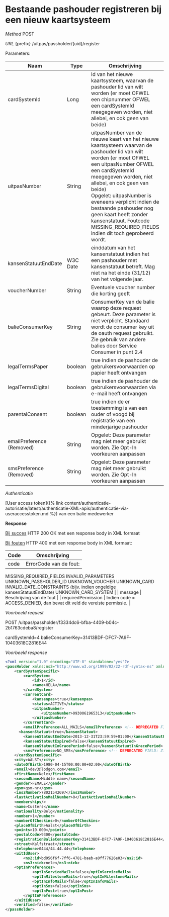 ---
---

# Bestaande pashouder registreren bij een nieuw kaartsysteem

_Method_
POST

_URL_
{prefix} /uitpas/passholder/{uid}/register

Parameters:

| **Naam** | **Type** | **Omschrijving** | **Verplicht** |
| --- | --- | --- | --- |
| cardSystemId              | Long     | Id van het nieuwe kaartsysteem, waarvan de pashouder lid van wilt worden (er moet OFWEL een chipnummer OFWEL een cardSystemId meegegeven worden, niet allebei, en ook geen van beide) | x |
| uitpasNumber              | String   | uitpasNumber van de nieuwe kaart van het nieuwe kaartsysteem waarvan de pashouder lid van wilt worden (er moet OFWEL een uitpasNumber OFWEL een cardSystemId meegegeven worden, niet allebei, en ook geen van beide)<br> Opgelet: uitpasNumber is eveneens verplicht indien de bestaande pashouder nog geen kaart heeft zonder kansenstatuut. Foutcode MISSING_REQUIRED_FIELDS indien dit toch geprobeerd wordt. | x |
| kansenStatuutEndDate      | W3C Date | einddatum van het kansenstatuut indien het een pashouder met kansenstatuut betreft. Mag niet na het einde (31/12) van het volgende jaar.   | Verplicht indien kansenStatuut=true |
| voucherNumber             | String   | Eventuele voucher number die korting geeft  |       |
| balieConsumerKey          | String   | ConsumerKey van de balie waarop deze request gebeurt. Deze parameter is niet verplicht. Standaard wordt de consumer key uit de oauth request gebruikt. Zie gebruik van andere balies door Service Consumer in punt 2.4 |     |
| legalTermsPaper           | boolean  | true indien de pashouder de gebruikersvoorwaarden op papier heeft ontvangen      |     |
| legalTermsDigital         | boolean  | true indien de pashouder de gebruikersvoorwaarden via e-mail heeft ontvangen     |     |
| parentalConsent           | boolean  | true indien de er toestemming is van een ouder of voogd bij registratie van een minderjarige pashouder     |     |
| emailPreference (Removed) | String   | Opgelet: Deze parameter mag niet meer gebruikt worden. Zie Opt-In voorkeuren aanpassen   |     |
| smsPreference (Removed)   | String   | Opgelet: Deze parameter mag niet meer gebruikt worden. Zie Opt-In voorkeuren aanpassen   |     |

_Authenticatie_

[User access token]({% link content/authenticatie-autorisatie/latest/authenticatie-XML-apis/authenticatie-via-useraccesstoken.md %}) van een balie medewerker

**Response**

<u>Bij succes</u>
HTTP 200 OK met een response body in XML formaat

<u>Bij fouten</u>
HTTP 400 met een response body in XML formaat:

| **Code** | **Omschrijving** |
| --- | --- |
| code | ErrorCode van de fout:
MISSING_REQUIRED_FIELDS
INVALID_PARAMETERS
UNKNOWN_PASSHOLDER_ID
UNKNOWN_VOUCHER
UNKNOWN_CARD
INVALID_DATE_CONSTRAINTS (bijv. indien ongeldige kansenStatuutEndDate)
UNKNOWN_CARD_SYSTEM |
| message | Beschrijving van de fout |
| requiredPermission | Indien code = ACCESS_DENIED, dan bevat dit veld de vereiste permissie. |


_Voorbeeld request_

POST /uitpas/passholder/f3334dc6-bfba-4409-b04c-2b1763cdeba8/register

cardSystemId=4
balieConsumerKey=31413BDF-DFC7-7A9F-10403618C2816E44

_Voorbeeld response_


~~~xml
<?xml version="1.0" encoding="UTF-8" standalone="yes"?>
<passHolder xmlns:ns2="http://www.w3.org/1999/02/22-rdf-syntax-ns" xmlns:ns3="http://xmlns.com/foaf/0.1/">
    <cardSystemSpecific>
        <cardSystem>
            <id>1</id>
            <name>HELA</name>
        </cardSystem>
        <currentCard>
            <kansenpas>true</kansenpas>
            <status>ACTIVE</status>
            <uitpasNumber>
                <uitpasNumber>0930061965313</uitpasNumber>
            </uitpasNumber>
        </currentCard>
        <emailPreference>ALL_MAILS</emailPreference> <!-- DEPRECATED FIELD: Zie Opt-In voorkeuren aanpassen -->
	  <kansenStatuut>true</kansenStatuut>
        <kansenStatuutEndDate>2013-12-31T23:59:59+01:00</kansenStatuutEndDate>
        <kansenStatuutExpired>false</kansenStatuutExpired>
        <kansenStatuutInGracePeriod>false</kansenStatuutInGracePeriod>
        <smsPreference>NO_SMS</smsPreference> <!-- DEPRECATED FIELD: Zie Opt-In voorkeuren aanpassen -->
    </cardSystemSpecific>
    <city>AALST</city>
    <dateOfBirth>1980-04-15T00:00:00+02:00</dateOfBirth>
    <email>dev3@lodgon.com</email>
    <firstName>Nele</firstName>
    <secondName>Middle name</secondName>
    <gender>FEMALE</gender>
    <gsm>gsm-nr</gsm>
    <inszNumber>78021542697</inszNumber>
    <lastActivationMailNumber>0</lastActivationMailNumber>
    <memberships/>
    <name>Custers</name>
    <nationality>Belg</nationality>
    <number>1</number>
    <numberOfCheckins>0</numberOfCheckins>
    <placeOfBirth>Aalst</placeOfBirth>
    <points>10.000</points>
    <postalCode>9300</postalCode>
    <registrationBalieConsumerKey>31413BDF-DFC7-7A9F-10403618C2816E44</registrationBalieConsumerKey>
    <street>Kalfstraat</street>
    <telephone>0444/44.44.44</telephone>
    <uitIdUser>
        <ns2:id>bd056f6f-7ff6-4781-baeb-a0ff77626e03</ns2:id>
        <ns3:nick>nele</ns3:nick>
	<optInPreferences>
            <optInServiceMails>false</optInServiceMails>
            <optInMilestoneMails>true</optInMilestoneMails>
            <optInInfoMails>false</optInInfoMails>
            <optInSms>false</optInSms>
            <optInPost>true</optInPost>
        </optInPreferences>
    </uitIdUser>
    <verified>false</verified>
</passHolder>
~~~
